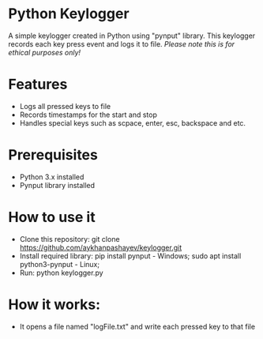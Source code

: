 # Python Keylogger

A simple keylogger created in Python using "pynput" library. This keylogger records each key press event and logs it to file. *Please note this is for ethical purposes only!*

# Features
- Logs all pressed keys to file
- Records timestamps for the start and stop
- Handles special keys such as scpace, enter, esc, backspace and etc.

# Prerequisites
- Python 3.x installed
- Pynput library installed

# How to use it
- Clone this repository: git clone https://github.com/aykhanpashayev/keylogger.git
- Install required library: pip install pynput - Windows; sudo apt install python3-pynput - Linux;
- Run: python keylogger.py

# How it works:
- It opens a file named "logFile.txt" and write each pressed key to that file
